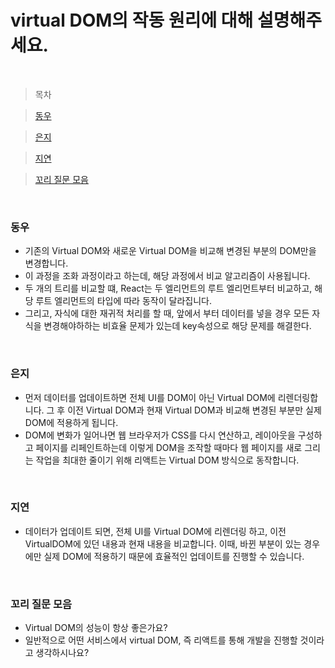 # virtual DOM의 작동 원리에 대해 설명해주세요.

<br />

> 목차

> [동우](#동우)

> [은지](#은지)

> [지연](#지연)

> [꼬리 질문 모음](#꼬리-질문-모음)

<br />

### 동우

- 기존의 Virtual DOM와 새로운 Virtual DOM을 비교해 변경된 부분의 DOM만을 변경합니다.
- 이 과정을 조화 과정이라고 하는데, 해당 과정에서 비교 알고리즘이 사용됩니다.
- 두 개의 트리를 비교할 떄, React는 두 엘리먼트의 루트 엘리먼트부터 비교하고, 해당 루트 엘리먼트의 타입에 따라 동작이 달라집니다.
- 그리고, 자식에 대한 재귀적 처리를 할 때, 앞에서 부터 데이터를 넣을 경우 모든 자식을 변경해야하하는 비효율 문제가 있는데 key속성으로 해당 문제를 해결한다.

<br />

### 은지

- 먼저 데이터를 업데이트하면 전체 UI를 DOM이 아닌 Virtual DOM에 리렌더링합니다. 그 후 이전 Virtual DOM과 현재 Virtual DOM과 비교해 변경된 부분만 실제 DOM에 적용하게 됩니다.
- DOM에 변화가 일어나면 웹 브라우저가 CSS를 다시 연산하고, 레이아웃을 구성하고 페이지를 리페인트하는데 이렇게 DOM을 조작할 때마다 웹 페이지를 새로 그리는 작업을 최대한 줄이기 위해 리액트는 Virtual DOM 방식으로 동작합니다.

<br />

### 지연

- 데이터가 업데이트 되면, 전체 UI를 Virtual DOM에 리렌더링 하고, 이전 VirtualDOM에 있던 내용과 현재 내용을 비교합니다. 이때, 바뀐 부분이 있는 경우에만 실제 DOM에 적용하기 때문에 효율적인 업데이트를 진행할 수 있습니다.

<br />

### 꼬리 질문 모음

- Virtual DOM의 성능이 항상 좋은가요?
- 일반적으로 어떤 서비스에서 virtual DOM, 즉 리액트를 통해 개발을 진행할 것이라고 생각하시나요?
